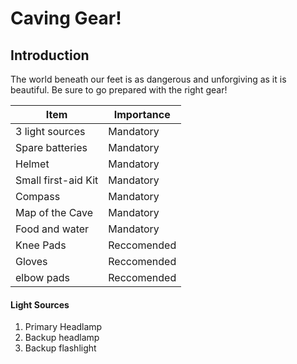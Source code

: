# Caving Gear!

## Introduction

The world beneath our feet is as dangerous and unforgiving as it is beautiful. 
Be sure to go prepared with the right gear!

| Item                | Importance  |
| ------------------- | ----------- |
| 3 light sources     | Mandatory   |
| Spare batteries     | Mandatory   |
| Helmet              | Mandatory   |
| Small first-aid Kit | Mandatory   |
| Compass             | Mandatory   |
| Map of the Cave     | Mandatory   |
| Food and water      | Mandatory   |
| Knee Pads           | Reccomended |
| Gloves              | Reccomended |
| elbow pads          | Reccomended |

#### Light Sources
1. Primary Headlamp
2. Backup headlamp 
3. Backup flashlight